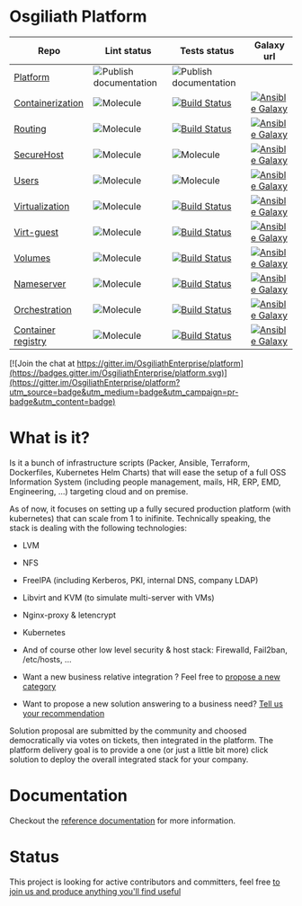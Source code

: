  Osgiliath Platform
 =========
| Repo | Lint status | Tests status | Galaxy url |
|-----------|-------------|--------------|------------|
| [Platform](https://github.com/OsgiliathEnterprise/platform)|![Publish documentation](https://github.com/OsgiliathEnterprise/platform/workflows/Publish%20documentation/badge.svg)|![Publish documentation](https://github.com/OsgiliathEnterprise/platform/workflows/Publish%20documentation/badge.svg)||
| [Containerization](https://github.com/OsgiliathEnterprise/ansible-containerization)|![Molecule](https://github.com/OsgiliathEnterprise/ansible-containerization/workflows/Molecule/badge.svg)|[![Build Status](https://travis-ci.com/OsgiliathEnterprise/ansible-containerization.svg?branch=master)](https://travis-ci.com/OsgiliathEnterprise/ansible-containerization)|[![Ansible Galaxy](https://img.shields.io/badge/galaxy-tcharl.ansible_containerization-660198.svg?style=flat)](https://galaxy.ansible.com/tcharl/ansible_containerization)|
| [Routing](https://github.com/OsgiliathEnterprise/ansible-routing)|![Molecule](https://github.com/OsgiliathEnterprise/ansible-routing/workflows/Molecule/badge.svg)|[![Build Status](https://travis-ci.com/OsgiliathEnterprise/ansible-routing.svg?branch=master)](https://travis-ci.com/OsgiliathEnterprise/ansible-routing)|[![Ansible Galaxy](https://img.shields.io/badge/galaxy-tcharl.ansible_routing-660198.svg?style=flat)](https://galaxy.ansible.com/tcharl/ansible_routing)|
| [SecureHost](https://github.com/OsgiliathEnterprise/ansible-securehost)|![Molecule](https://www.travis-ci.com/OsgiliathEnterprise/ansible-securehost.svg?branch=master)|![Molecule](https://github.com/OsgiliathEnterprise/ansible-securehost/workflows/Molecule/badge.svg)|[![Ansible Galaxy](https://img.shields.io/badge/galaxy-tcharl.ansible_securehost-660198.svg?style=flat)](https://galaxy.ansible.com/tcharl/ansible_securehost)|
| [Users](https://github.com/OsgiliathEnterprise/ansible-users)|![Molecule](https://github.com/OsgiliathEnterprise/ansible-users/workflows/Molecule/badge.svg)|![Molecule](https://github.com/OsgiliathEnterprise/ansible-users/workflows/Molecule/badge.svg)|[![Ansible Galaxy](https://img.shields.io/badge/galaxy-tcharl.ansible_users-660198.svg?style=flat)](https://galaxy.ansible.com/tcharl/ansible_users)|
| [Virtualization](https://github.com/OsgiliathEnterprise/ansible-virtualization)|![Molecule](https://github.com/OsgiliathEnterprise/ansible-virtualization/workflows/Molecule/badge.svg)|[![Build Status](https://travis-ci.com/OsgiliathEnterprise/ansible-virtualization.svg?branch=master)](https://travis-ci.com/OsgiliathEnterprise/ansible-virtualization)|[![Ansible Galaxy](https://img.shields.io/badge/galaxy-tcharl.ansible_virtualization-660198.svg?style=flat)](https://galaxy.ansible.com/tcharl/ansible_virtualization)|
| [Virt-guest](https://github.com/OsgiliathEnterprise/ansible-virtualization-guest)|![Molecule](https://github.com/OsgiliathEnterprise/ansible-virtualization-guest/workflows/Molecule/badge.svg)|[![Build Status](https://travis-ci.com/OsgiliathEnterprise/ansible-virtualization-guest.svg?branch=master)](https://travis-ci.com/OsgiliathEnterprise/ansible-virtualization-guest)|[![Ansible Galaxy](https://img.shields.io/badge/galaxy-tcharl.ansible_virtualization_guest-660198.svg?style=flat)](https://galaxy.ansible.com/tcharl/ansible_virtualization_guest)|
| [Volumes](https://github.com/OsgiliathEnterprise/ansible-volumes)|![Molecule](https://github.com/OsgiliathEnterprise/ansible-volumes/workflows/Molecule/badge.svg)|[![Build Status](https://travis-ci.com/OsgiliathEnterprise/ansible-volumes.svg?branch=master)](https://travis-ci.com/OsgiliathEnterprise/ansible-volumes)|[![Ansible Galaxy](https://img.shields.io/badge/galaxy-tcharl.ansible_volumes-660198.svg?style=flat)](https://galaxy.ansible.com/tcharl/ansible_volumes)|
| [Nameserver](https://github.com/OsgiliathEnterprise/ansible-nameserver)|![Molecule](https://github.com/OsgiliathEnterprise/ansible-nameserver/workflows/Molecule/badge.svg)|[![Build Status](https://travis-ci.com/OsgiliathEnterprise/ansible-nameserver.svg?branch=master)](https://travis-ci.com/OsgiliathEnterprise/ansible-nameserver)|[![Ansible Galaxy](https://img.shields.io/badge/galaxy-tcharl.ansible_nameserver-660198.svg?style=flat)](https://galaxy.ansible.com/tcharl/ansible_nameserver)|
| [Orchestration](https://github.com/OsgiliathEnterprise/ansible-orchestration)|![Molecule](https://github.com/OsgiliathEnterprise/ansible-orchestration/workflows/Molecule/badge.svg)|[![Build Status](https://travis-ci.com/OsgiliathEnterprise/ansible-orchestration.svg?branch=master)](https://travis-ci.com/OsgiliathEnterprise/ansible-orchestration)|[![Ansible Galaxy](https://img.shields.io/badge/galaxy-tcharl.ansible-orchestration-660198.svg?style=flat)](https://galaxy.ansible.com/tcharl/ansible_orchestration)|
| [Container registry](https://github.com/OsgiliathEnterprise/ansible-container-registry)|![Molecule](https://github.com/OsgiliathEnterprise/ansible-container-registry/workflows/Molecule/badge.svg)|[![Build Status](https://travis-ci.com/OsgiliathEnterprise/ansible-container-registry.svg?branch=master)](https://travis-ci.com/OsgiliathEnterprise/ansible-container-registry)|[![Ansible Galaxy](https://img.shields.io/badge/galaxy-tcharl.ansible-container-registry-660198.svg?style=flat)](https://galaxy.ansible.com/tcharl/ansible_container_registry)|


[![Join the chat at https://gitter.im/OsgiliathEnterprise/platform](https://badges.gitter.im/OsgiliathEnterprise/platform.svg)](https://gitter.im/OsgiliathEnterprise/platform?utm_source=badge&utm_medium=badge&utm_campaign=pr-badge&utm_content=badge)

 # What is it?
 
 Is it a bunch of infrastructure scripts (Packer, Ansible, Terraform, Dockerfiles, Kubernetes Helm Charts) that will ease the setup of a full OSS Information System (including people management, mails, HR, ERP, EMD, Engineering, ...) targeting cloud and on premise.

As of now, it focuses on setting up a fully secured production platform (with kubernetes) that can scale from 1 to inifinite.
Technically speaking, the stack is dealing with the following technologies:
 * LVM
 * NFS
 * FreeIPA (including Kerberos, PKI, internal DNS, company LDAP)
 * Libvirt and KVM (to simulate multi-server with VMs)
 * Nginx-proxy & letencrypt
 * Kubernetes
 * And of course other low level security & host stack: Firewalld, Fail2ban, /etc/hosts, ...
 
 * Want a new business relative integration ? Feel free to [propose a new category](https://github.com/OsgiliathEnterprise/platform/issues/new?labels=Status%3A+Untriaged&template=CATEGORY_TEMPLATE.md)
 * Want to propose a new solution answering to a business need? [Tell us your recommendation](https://github.com/OsgiliathEnterprise/platform/issues/new?labels=Status%3A+Untriaged&template=SOLUTION_TEMPLATE.md)
 
 Solution proposal are submitted by the community and choosed democratically via votes on tickets, then integrated in the platform.
 The platform delivery goal is to provide a one (or just a little bit more) click solution to deploy the overall integrated stack for your company.
 
# Documentation
 
 Checkout the [reference documentation](https://osgiliathenterprise.github.io/platform/reference/toc.html) for more information.

# Status
 
This project is looking for active contributors and committers, feel free [to join us and produce anything you'll find useful](https://github.com/OsgiliathEnterprise/platform/blob/master/CONTRIBUTING.md)